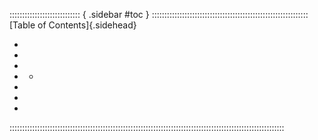 :::::::::::::::::::::::::::: { .sidebar #toc } ::::::::::::::::::::::::::::::::::::::::::::::::::::::::::::::
[Table of Contents]{.sidehead}

- <a href="#what-you-need"></a>
- <a href="#a-system-introduction"></a>
- <a href="#credits"></a>
- <a href="#what-is-plurality"></a>
  - <a href="#more-than-one-a-plural-101"></a>
- <a href="#safety"></a>
- <a href="#anchor-license"></a>
- <a href="#anchor-charsheet"></a>

:::::::::::::::::::::::::::::::::::::::::::::::::::::::::::::::::::::::::::::::::::::::::::::::::::::::::::::
